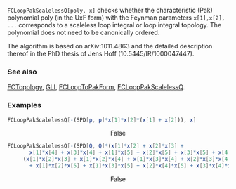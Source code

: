 `FCLoopPakScalelessQ[poly, x]` checks whether the characteristic (Pak) polynomial poly (in the UxF form) with the Feynman parameters `x[1],x[2], ...` corresponds to a scaleless loop integral or loop integral topology. The polynomial does not need to be canonically ordered.

The algorithm is based on arXiv:1011.4863 and the detailed description thereof in the PhD thesis of Jens Hoff (10.5445/IR/1000047447).

### See also

[FCTopology](FCTopology), [GLI](GLI), [FCLoopToPakForm](FCLoopToPakForm), [FCLoopPakScalelessQ](FCLoopPakScalelessQ).

### Examples

```mathematica
FCLoopPakScalelessQ[-(SPD[p, p]*x[1]*x[2]*(x[1] + x[2])), x]
```

$$\text{False}$$

```mathematica
FCLoopPakScalelessQ[-(SPD[Q, Q]*(x[1]*x[2] + x[2]*x[3] + 
       x[1]*x[4] + x[3]*x[4] + x[1]*x[5] + x[2]*x[5] + x[3]*x[5] + x[4]*x[5])*
     (x[1]*x[2]*x[3] + x[1]*x[2]*x[4] + x[1]*x[3]*x[4] + x[2]*x[3]*x[4] 
       + x[1]*x[2]*x[5] + x[1]*x[3]*x[5] + x[2]*x[4]*x[5] + x[3]*x[4]*x[5])), x]
```

$$\text{False}$$